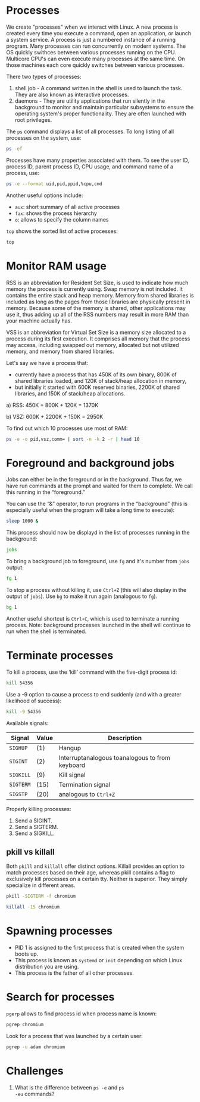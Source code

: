 <h1>Processes</h1>
We create "processes" when we interact with Linux. A new process is created every time you execute a command, open an application, or launch a system service. A process is just a numbered instance of a running program. Many processes can run concurrently on modern systems. The OS quickly swithces between various processes running on the CPU. Multicore CPU's can even execute many processes at the same time. On those machines each core quickly switches between various processes. 

There two types of processes:

1. shell job - A command written in the shell is used to launch the task. They are also known as interactive processes.
2. daemons - They are utility applications that run silently in the background to monitor and maintain particular subsystems to ensure the operating system's proper functionality. They are often launched with root privileges.

The <code>ps</code> command displays a list of all processes. To long listing of all processes on the system, use:

```bash
ps -ef 
```

Processes have many properties associated with them. To see the user ID, process ID, parent process ID, CPU usage, and command name of a process, use:

```bash
ps -e --format uid,pid,ppid,%cpu,cmd 
```

Another useful options include:

* <code>aux</code>: short summary of all active processes
* <code>fax</code>: shows the process hierarchy
* <code>o</code>: allows to specify the column names

<code>top</code> shows the sorted list of active processes:

```bash
top
```

<h1>Monitor RAM usage</h1>
RSS is an abbreviation for Resident Set Size, is used to indicate how much memory the process is currently using. Swap memory is not included. It contains the entire stack and heap memory. Memory from shared libraries is included as long as the pages from those libraries are physically present in memory. Because some of the memory is shared, other applications may use it, thus adding up all of the RSS numbers may result in more RAM than your machine actually has.

VSS is an abbreviation for Virtual Set Size is a memory size allocated to a process during its first execution. It comprises all memory that the process may access, including swapped out memory, allocated but not utilized memory, and memory from shared libraries. 

Let's say we have a process that:
* currently have a process that has 450K of its own binary, 800K of shared libraries loaded, and 120K of stack/heap allocation in memory,
* but initially it started with 600K reserved binaries, 2200K of shared libraries, and 150K of stack/heap allocations. 

a) RSS: 450K + 800K + 120K = 1370K

b) VSZ: 600K + 2200K + 150K = 2950K

To find out which 10 processes use most of RAM:

```bash
ps -e -o pid,vsz,comm= | sort -n -k 2 -r | head 10
```

<h1>Foreground and background jobs</h1>
Jobs can either be in the foreground or in the background. Thus far, we have run commands at the prompt and waited for them to complete. We call this running in the “foreground.”

You can use the “&” operator, to run programs in the “background” (this is especially useful when the program will take a long time to execute):

```bash
sleep 1000 &
```

This process should now be displayd in the list of processes running in the background:

```bash
jobs
```

To bring a background job to foreground, use <code>fg</code> and it's number from <code>jobs</code> output:

```bash
fg 1
```

To stop a process without killing it, use <code>Ctrl+Z</code> (this will also display in the output of <code>jobs</code>).
Use <code>bg</code> to make it run again (analogous to <code>fg</code>).

```bash
bg 1
```

Another useful shortcut is <code>Ctrl+C</code>, which is used to terminate a running process.
Note: background processes launched in the shell will continue to run when the shell is terminated.
  
<h1>Terminate processes</h1>
To kill a process, use the ‘kill’ command with the five-digit process id:

```bash
kill 54356
```

Use a -9 option to cause a process to end suddenly (and with a greater likelihood of success):

```bash
kill -9 54356
```

Available signals:

| Signal | Value |  Description |
| --- | --- | --- |
| <code>SIGHUP</code> | (1) | Hangup |
| <code>SIGINT</code> | (2) | Interruptanalogous toanalogous to from keyboard |
| <code>SIGKILL</code> | (9) | Kill signal |
| <code>SIGTERM</code> |  (15) | Termination signal |
| <code>SIGSTP</code> |  (20) | analogous to <code>Ctrl+Z</code> |
  
Properly killing processes:
1. Send a SIGINT.
2. Send a SIGTERM.
3. Send a SIGKILL.

<h2>pkill vs killall</h2>

Both <code>pkill</code> and <code>killall</code> offer distinct options. Killall provides an option to match processes based on their age, whereas pkill contains a flag to exclusively kill processes on a certain tty. Neither is superior. They simply specialize in different areas.

```bash
pkill -SIGTERM -f chromium
```

```bash
killall -15 chromium
```

<h1>Spawning processes</h1>

* PID 1 is assigned to the first process that is created when the system boots up.
* This process is known as <code>systemd</code> or <code>init</code> depending on which Linux distribution you are using.
* This process is the father of all other processes. 

<h1>Search for processes</h1>

<code>pgerp</code> allows to find process id when process name is known:

```bash
pgrep chromium
```

Look for a process that was launched by a certain user:

```bash
pgrep -u adam chromium
```

<h1>Challenges</h1>

1. What is the difference between <code>ps -e</code> and <code>ps -eu</code> commands?
